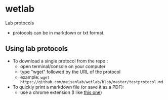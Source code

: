# wetlab
Lab protocols

- protocols can be in markdown or txt format. 

## Using lab protocols
* To download a single protocol from the repo : 
    - open terminal/console on your computer
    - type "wget" followed by the URL of the protocol
    - example: `wget https://github.com/meisenlab/wetlab/blob/master/testprotocol.md`
* To quickly print a markdown file (or save it as a PDF):
    - use a chrome extension (I like [this one](https://chrome.google.com/webstore/detail/github-markdown-printer/fehpdlpmcegfpbkgcnaleindodeegapk/related?hl=en-US))  



